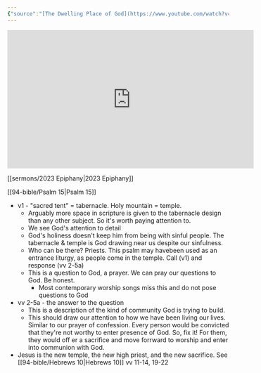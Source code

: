 ```yaml
---
{"source":"[The Dwelling Place of God](https://www.youtube.com/watch?v=vwkaYxgEr9A)","clipped":"2023-02-02","dg-publish":true,"grade":2,"context":"Personal","type":"Resource","status":"Evergreen","topic":["Sermon"],"dateCreated":"2023-08-09","permalink":"/sermons/2023-01-29-the-dwelling-place-of-god/","dgPassFrontmatter":true}
---
```



<iframe width="560" height="315" src="https://www.youtube.com/embed/vwkaYxgEr9A" title="YouTube video player" frameborder="0" allow="accelerometer; autoplay; clipboard-write; encrypted-media; gyroscope; picture-in-picture" allowfullscreen></iframe>

[[sermons/2023 Epiphany\|2023 Epiphany]]

[[94-bible/Psalm 15\|Psalm 15]]

* v1 - "sacred tent" = tabernacle. Holy mountain = temple.
    * Arguably more space in scripture is given to the tabernacle design than any other subject. So it's worth paying attention to.
    * We see God's attention to detail
    * God's holiness doesn't keep him from being with sinful people. The tabernacle & temple is God drawing near us despite our sinfulness.
    * Who can be there? Priests. This psalm may havebeen used as an entrance liturgy, as people come in the temple. Call (v1) and response (vv 2-5a)
    * This is a question to God, a prayer. We can pray our questions to God. Be honest.
        * Most contemporary worship songs miss this and do not pose questions to God
* vv 2-5a - the answer to the question
    * This is a description of the kind of community God is trying to build.
    * This should draw our attention to how we have been living our lives. Similar to our prayer of confession. Every person would be convicted that they're not worthy to enter presence of God. So, fix it! For them, they would off er a sacrifice and move forrward to worship and enter into communion with God.
* Jesus is the new temple, the new high priest, and the new sacrifice. See [[94-bible/Hebrews 10\|Hebrews 10]] vv 11-14, 19-22